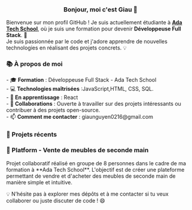 <div align="center">
  <h3>Bonjour, moi c'est Giau 👋</h3>
</div>

Bienvenue sur mon profil GitHub ! Je suis actuellement étudiante à [**Ada Tech School**](https://adatechschool.fr/), où je suis une formation pour devenir **Développeuse Full Stack**. 🚀  
Je suis passionnée par le code et j'adore apprendre de nouvelles technologies en réalisant des projets concrets. 💡  

<h3> 📚 À propos de moi</h3>  
- 🎓 <strong>Formation</strong> : Développeuse Full Stack - Ada Tech School <br> 
- 💻 <strong>Technologies maîtrisées</strong> :JavaScript,HTML, CSS, SQL. <br> 
- 🌱 <strong>En apprentissage</strong> :  React <br> 
- 🤝 <strong>Collaborations</strong> : Ouverte à travailler sur des projets intéressants ou contribuer à des projets open-source. <br>  
- 📫 <strong>Comment me contacter</strong> : giaunguyen0216@gmail.com

 <h3> 💼 Projets récents</h3>
<h3> 🛒 Platform - Vente de meubles de seconde main</h3>  
Projet collaboratif réalisé en groupe de 8 personnes dans le cadre de ma formation à **Ada Tech School**.  
L'objectif est de créer une plateforme permettant de vendre et d'acheter des meubles de seconde main de manière simple et intuitive.

💡 N’hésite pas à explorer mes dépôts et à me contacter si tu veux collaborer ou juste discuter de code ! 😄
